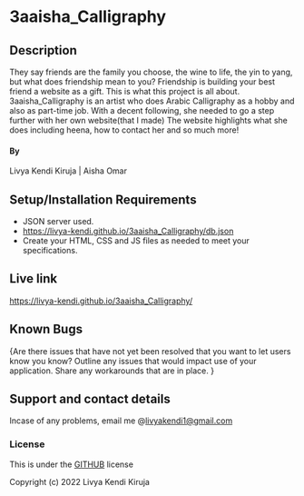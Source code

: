 # 3aaisha_Calligraphy

## Description
They say friends are the family you choose, the wine to life, the yin to yang, but what does friendship mean to you?
Friendship is building your best friend a website as a gift. This is what this project is all about.
3aaisha_Calligraphy is an artist who does Arabic Calligraphy as a hobby and also as part-time job. With a decent following, she needed to go a step further with her own website(that I made) The website highlights what she does including heena, how to contact her and so much more!

#### By
Livya Kendi Kiruja | Aisha Omar

## Setup/Installation Requirements
* JSON server used. 
* https://livya-kendi.github.io/3aaisha_Calligraphy/db.json
* Create your HTML, CSS and JS files as needed to meet your specifications.

## Live link
https://livya-kendi.github.io/3aaisha_Calligraphy/

## Known Bugs
{Are there issues that have not yet been resolved that you want to let users know you know? Outline any issues that would impact use of your application. Share any workarounds that are in place. }

## Support and contact details
Incase of any problems, email me @livyakendi1@gmail.com

### License
This is under the [GITHUB](LICENSE) license

Copyright (c) 2022 Livya Kendi Kiruja